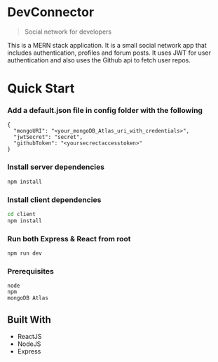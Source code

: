 # DevConnector

> Social network for developers

This is a MERN stack application. It is a small social network app that includes authentication, profiles and forum posts. It uses JWT for user authentication and also uses the Github api to fetch user repos.

# Quick Start

### Add a default.json file in config folder with the following

```
{
  "mongoURI": "<your_mongoDB_Atlas_uri_with_credentials>",
  "jwtSecret": "secret",
  "githubToken": "<yoursecrectaccesstoken>"
}
```

### Install server dependencies

```bash
npm install
```

### Install client dependencies

```bash
cd client
npm install
```

### Run both Express & React from root

```bash
npm run dev
```

### Prerequisites

```
node
npm
mongoDB Atlas
```


## Built With

* ReactJS
* NodeJS
* Express


